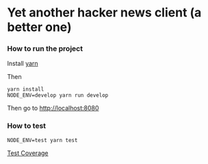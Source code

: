 # Yet another hacker news client (a better one)

### How to run the project

Install <a href="https://yarnpkg.com/en/docs/install" target="_blank">yarn</a>

Then
```
yarn install
NODE_ENV=develop yarn run develop
```
Then go to
[http://localhost:8080](http://localhost:8080)

### How to test
```
NODE_ENV=test yarn test
```


[Test Coverage](http://localhost:8080/coverage/lcov-report/)
